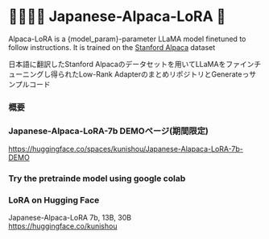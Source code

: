 # 🦙🌲🤏🌸 Japanese-Alpaca-LoRA 🌸
Alpaca-LoRA is a {model_param}-parameter LLaMA model finetuned to follow instructions. It is trained on the [Stanford Alpaca](https://github.com/tatsu-lab/stanford_alpaca) dataset

日本語に翻訳したStanford Alpacaのデータセットを用いてLLaMAをファインチューニングし得られたLow-Rank AdapterのまとめリポジトリとGenerateっサンプルコード

### 概要

### Japanese-Alpaca-LoRA-7b DEMOページ(期間限定)  
https://huggingface.co/spaces/kunishou/Japanese-Alapaca-LoRA-7b-DEMO

### Try the pretrainde model using google colab


### LoRA on Hugging Face
Japanese-Alpaca-LoRA 7b, 13B, 30B  
https://huggingface.co/kunishou
